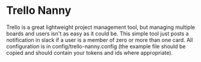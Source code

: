 Trello Nanny
============

Trello is a great lightweight project management tool, but managing multiple boards and users isn't as easy as it could be. This simple tool just posts a notification in slack if a user is a member of zero or more than one card. All configuration is in config/trello-nanny.config (the example file should be copied and should contain your tokens and ids where appropriate).
